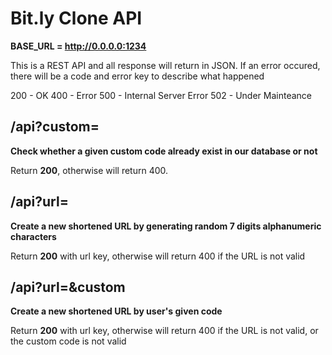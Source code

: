 # Bit.ly Clone API

**BASE_URL = http://0.0.0.0:1234**

This is a REST API and all response will return in JSON. If an error occured, there will be a code and error key to describe what happened

200 - OK
400 - Error
500 - Internal Server Error
502 - Under Mainteance

## /api?custom=

**Check whether a given custom code already exist in our database or not**

Return **200**, otherwise will return 400.

## /api?url=

**Create a new shortened URL by generating random 7 digits alphanumeric characters**

Return **200** with url key, otherwise will return 400 if the URL is not valid

## /api?url=&custom

**Create a new shortened URL by user's given code**

Return **200** with url key, otherwise will return 400 if the URL is not valid, or the custom code is not valid